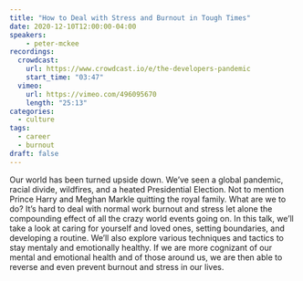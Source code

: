 ```yaml
---
title: "How to Deal with Stress and Burnout in Tough Times"
date: 2020-12-10T12:00:00-04:00
speakers:
    - peter-mckee
recordings:
  crowdcast:
    url: https://www.crowdcast.io/e/the-developers-pandemic
    start_time: "03:47"
  vimeo:
    url: https://vimeo.com/496095670
    length: "25:13"
categories:
  - culture
tags:
  - career
  - burnout
draft: false
---
```


Our world has been turned upside down. We’ve seen a global pandemic, racial divide, wildfires, and a heated Presidential Election. Not to mention Prince Harry and Meghan Markle quitting the royal family. What are we to do? It’s hard to deal with normal work burnout and stress let alone the compounding effect of all the crazy world events going on. In this talk, we’ll take a look at caring for yourself and loved ones, setting boundaries, and developing a routine. We’ll also explore various techniques and tactics to stay mentaly and emotionally healthy. If we are more cognizant of our mental and emotional health and of those around us, we are then able to reverse and even prevent burnout and stress in our lives.
